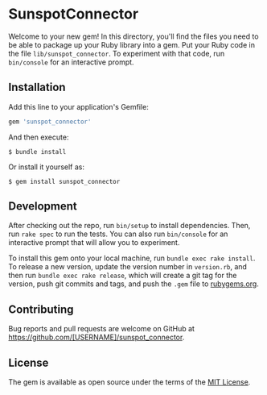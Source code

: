# SunspotConnector

Welcome to your new gem! In this directory, you'll find the files you need to be able to package up your Ruby library into a gem. Put your Ruby code in the file `lib/sunspot_connector`. To experiment with that code, run `bin/console` for an interactive prompt.

## Installation

Add this line to your application's Gemfile:

```ruby
gem 'sunspot_connector'
```

And then execute:

    $ bundle install

Or install it yourself as:

    $ gem install sunspot_connector

## Development

After checking out the repo, run `bin/setup` to install dependencies. Then, run `rake spec` to run the tests. You can also run `bin/console` for an interactive prompt that will allow you to experiment.

To install this gem onto your local machine, run `bundle exec rake install`. To release a new version, update the version number in `version.rb`, and then run `bundle exec rake release`, which will create a git tag for the version, push git commits and tags, and push the `.gem` file to [rubygems.org](https://rubygems.org).

## Contributing

Bug reports and pull requests are welcome on GitHub at https://github.com/[USERNAME]/sunspot_connector.


## License

The gem is available as open source under the terms of the [MIT License](https://opensource.org/licenses/MIT).
